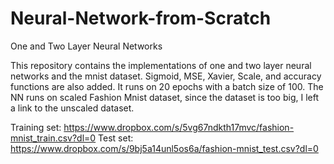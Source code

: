 # Neural-Network-from-Scratch
One and Two Layer Neural Networks

This repository contains the implementations of one and two layer neural networks and the mnist dataset. Sigmoid, MSE, Xavier, Scale, and accuracy functions are also added. It runs on 20 epochs with a batch size of 100. The NN runs on scaled Fashion Mnist dataset, since the dataset is too big, I left a link to the unscaled dataset.

Training set: https://www.dropbox.com/s/5vg67ndkth17mvc/fashion-mnist_train.csv?dl=0
Test set: https://www.dropbox.com/s/9bj5a14unl5os6a/fashion-mnist_test.csv?dl=0
